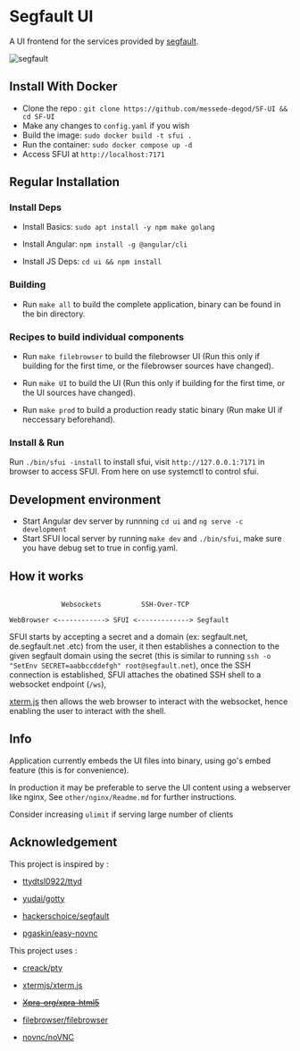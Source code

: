 # Segfault UI

  

A UI frontend for the services provided by [segfault](https://thc.org/segfault).

![segfault](https://user-images.githubusercontent.com/59089310/235642385-f9a6896a-f7ae-4306-ae70-675fe8ea48f0.gif)

## Install With Docker
- Clone the repo : `git clone https://github.com/messede-degod/SF-UI && cd SF-UI`
- Make any changes to `config.yaml` if you wish
- Build the image: `sudo docker build -t sfui .`
- Run the container: `sudo docker compose up -d`
- Access SFUI at `http://localhost:7171`


## Regular Installation

### Install Deps

- Install Basics: `sudo apt install -y npm make golang`

- Install Angular: `npm install -g @angular/cli`

- Install JS Deps: `cd ui && npm install`

### Building

- Run `make all` to build the complete application, binary can be found in the bin directory.


### Recipes to build individual components

- Run `make filebrowser` to build the filebrowser UI (Run this only if building for the first time, or the filebrowser sources have changed).

- Run `make UI` to build the UI (Run this only if building for the first time, or the UI sources have changed).

- Run `make prod` to build a production ready static binary (Run make UI if neccessary beforehand).

  

### Install & Run

Run `./bin/sfui -install` to install sfui, visit `http://127.0.0.1:7171` in browser to access SFUI. From here on use systemctl to control sfui.

## Development environment
- Start Angular dev server by runnning `cd ui` and `ng serve -c development`
- Start SFUI local server by running `make dev` and `./bin/sfui`, make sure you have debug set to true in config.yaml.

## How it works

```

             Websockets          SSH-Over-TCP

WebBrowser <------------> SFUI <-------------> Segfault

```

SFUI starts by accepting a secret and a domain (ex: segfault.net, de.segfault.net .etc) from the user, it then establishes a connection to the given segfault domain using the secret (this is similar to running `ssh -o "SetEnv SECRET=aabbccddefgh" root@segfault.net`), once the SSH connection is established, SFUI attaches the obatined SSH shell to a websocket endpoint (`/ws`),

[xterm.js](https://xtermjs.org) then allows the web browser to interact with the websocket, hence enabling the user to interact with the shell.

  

## Info

  

Application currently embeds the UI files into binary, using go's embed feature (this is for convenience).

In production it may be preferable to serve the UI content using a webserver like nginx, See `other/nginx/Readme.md` for further instructions.

  

Consider increasing `ulimit` if serving large number of clients

  

## Acknowledgement

  

This project is inspired by :

- [ttydtsl0922/ttyd](https://github.com/tsl0922/ttyd/tree/main/html/src)

- [yudai/gotty](https://github.com/yudai/gotty)

- [hackerschoice/segfault](https://github.com/hackerschoice/segfault)

- [pgaskin/easy-novnc](https://github.com/pgaskin/easy-novnc)

This project uses :

- [creack/pty](https://github.com/creack/pty) 

- [xtermjs/xterm.js](https://xtermjs.org) 

- <strike>[Xpra-org/xpra-html5](https://github.com/Xpra-org/xpra-html5)</strike>

- [filebrowser/filebrowser](https://github.com/filebrowser/filebrowser)

- [novnc/noVNC](https://github.com/novnc/noVNC)